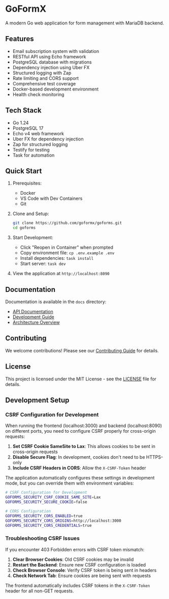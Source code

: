 # GoFormX

A modern Go web application for form management with MariaDB backend.

## Features

- Email subscription system with validation
- RESTful API using Echo framework
- PostgreSQL database with migrations
- Dependency injection using Uber FX
- Structured logging with Zap
- Rate limiting and CORS support
- Comprehensive test coverage
- Docker-based development environment
- Health check monitoring

## Tech Stack

- Go 1.24
- PostgreSQL 17
- Echo v4 web framework
- Uber FX for dependency injection
- Zap for structured logging
- Testify for testing
- Task for automation

## Quick Start

1. Prerequisites:
   - Docker
   - VS Code with Dev Containers
   - Git

2. Clone and Setup:
   ```bash
   git clone https://github.com/goformx/goforms.git
   cd goforms
   ```

3. Start Development:
   - Click "Reopen in Container" when prompted
   - Copy environment file: `cp .env.example .env`
   - Install dependencies: `task install`
   - Start server: `task dev`

4. View the application at `http://localhost:8090`

## Documentation

Documentation is available in the `docs` directory:
- [API Documentation](docs/api/README.md)
- [Development Guide](docs/development/README.md)
- [Architecture Overview](docs/architecture/README.md)

## Contributing

We welcome contributions! Please see our [Contributing Guide](docs/development/README.md#git-workflow) for details.

## License

This project is licensed under the MIT License - see the [LICENSE](LICENSE) file for details.

## Development Setup

### CSRF Configuration for Development

When running the frontend (localhost:3000) and backend (localhost:8090) on different ports, you need to configure CSRF properly for cross-origin requests:

1. **Set CSRF Cookie SameSite to Lax**: This allows cookies to be sent in cross-origin requests
2. **Disable Secure Flag**: In development, cookies don't need to be HTTPS-only
3. **Include CSRF Headers in CORS**: Allow the `X-CSRF-Token` header

The application automatically configures these settings in development mode, but you can override them with environment variables:

```bash
# CSRF Configuration for Development
GOFORMS_SECURITY_CSRF_COOKIE_SAME_SITE=Lax
GOFORMS_SECURITY_SECURE_COOKIE=false

# CORS Configuration
GOFORMS_SECURITY_CORS_ENABLED=true
GOFORMS_SECURITY_CORS_ORIGINS=http://localhost:3000
GOFORMS_SECURITY_CORS_CREDENTIALS=true
```

### Troubleshooting CSRF Issues

If you encounter 403 Forbidden errors with CSRF token mismatch:

1. **Clear Browser Cookies**: Old CSRF cookies may be invalid
2. **Restart the Backend**: Ensure new CSRF configuration is loaded
3. **Check Browser Console**: Verify CSRF token is being sent in headers
4. **Check Network Tab**: Ensure cookies are being sent with requests

The frontend automatically includes CSRF tokens in the `X-CSRF-Token` header for all non-GET requests.
